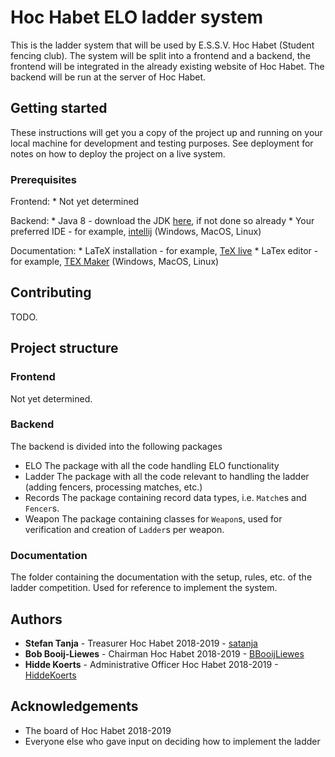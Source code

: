 # Hoc Habet ELO ladder system
This is the ladder system that will be used by E.S.S.V. Hoc Habet (Student fencing club). 
The system will be split into a frontend and a backend, the frontend will be integrated in the already existing website of Hoc Habet.
The backend will be run at the server of Hoc Habet.

## Getting started
These instructions will get you a copy of the project up and running on your local machine for development and testing purposes. See deployment for notes on how to deploy the project on a live system.

### Prerequisites

Frontend:
    * Not yet determined

Backend:
    * Java 8 - download the JDK [here](https://www.oracle.com/technetwork/java/javase/downloads/index.html), if not done so already
    * Your preferred IDE - for example, [intellij](https://www.jetbrains.com/idea/download/) (Windows, MacOS, Linux)

Documentation:
    * LaTeX installation - for example, [TeX live](https://www.tug.org/texlive/acquire-netinstall.html)
    * LaTex editor - for example, [TEX Maker](http://www.xm1math.net/texmaker/) (Windows, MacOS, Linux)

## Contributing
TODO.

## Project structure

### Frontend

Not yet determined.

### Backend

The backend is divided into the following packages

* ELO The package with all the code handling ELO functionality
* Ladder The package with all the code relevant to handling the ladder (adding fencers, processing matches, etc.)
* Records The package containing record data types, i.e. `Match`es and `Fencer`s.
* Weapon The package containing classes for `Weapon`s, used for verification and creation of `Ladder`s per weapon.

### Documentation

The folder containing the documentation with the setup, rules, etc. of the ladder competition. Used for reference to implement the system.

## Authors
* **Stefan Tanja** - Treasurer Hoc Habet 2018-2019 - [satanja](https://github.com/satanja)
* **Bob Booij-Liewes** - Chairman Hoc Habet 2018-2019 - [BBooijLiewes](https://github.com/BBooijLiewes)
* **Hidde Koerts** - Administrative Officer Hoc Habet 2018-2019 - [HiddeKoerts](https://github.com/HiddeKoerts)

## Acknowledgements
* The board of Hoc Habet 2018-2019
* Everyone else who gave input on deciding how to implement the ladder

